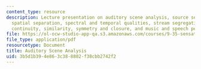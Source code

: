 ```yaml
---
content_type: resource
description: Lecture presentation on auditory scene analysis, source segregation,
  spatial separation, spectral and temporal qualities, stream segregation, proximity,
  continuity, similarity, symmetry and closure, and music and speech perception,
file: https://ol-ocw-studio-app-qa.s3.amazonaws.com/courses/9-35-sensation-and-perception-spring-2009/3b5d1b394e863c388802f38cbb2742f2_MIT9_35s09_lec01_auditory.pdf
file_type: application/pdf
resourcetype: Document
title: Auditory Scene Analysis
uid: 3b5d1b39-4e86-3c38-8802-f38cbb2742f2
---
```

